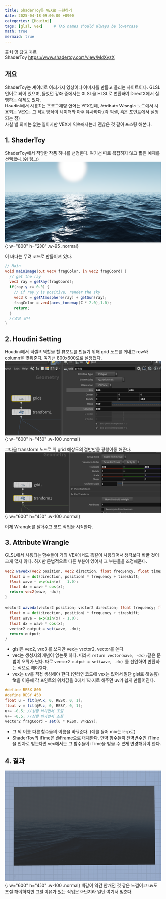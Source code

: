 ```yaml
---
title: ShaderToy를 VEX로 구현하기
date: 2025-04-18 09:00:00 +0900
categories: [Houdini]
tags: [glsl, vex]     # TAG names should always be lowercase
math: true
mermaid: true
---
```

출처 및 참고 자료<br/>
ShaderToy
<https://www.shadertoy.com/view/MdXyzX>

## 개요
ShaderToy는 셰이더로 여러가지 영상이나 이미지를 만들고 올리는 사이트이다. GLSL 언어로 되어 있으며, 들었던 강좌 중에서는 GLSL을 HLSL로 변환하여 DirectX에서 실행하는 예제도 있다.<br/>
Houdini에서 사용하는 프로그래밍 언어는 VEX인데, Attribute Wrangle 노드에서 사용되는 VEX는 그 작동 방식이 셰이더와 아주 유사하다.(각 픽셀, 혹은 포인트에서 실행되는 점)<br/>
사실 별 의미는 없는 일이지만 VEX에 익숙해지는데 괜찮은 것 같아 포스팅 해본다.

## 1. ShaderToy
ShaderToy에서 적당한 작품 하나를 선정한다. 여기선 따로 복잡하지 않고 짧은 예제를 선택했다.(위 링크)
![](/assets/GLSLtoVEX/ocean.png){: w="800" h="200" .w-95 .normal}

이 바다는 무려 코드로 만들어져 있다.
```glsl
// Main
void mainImage(out vec4 fragColor, in vec2 fragCoord) {
  // get the ray
  vec3 ray = getRay(fragCoord);
  if(ray.y >= 0.0) {
    // if ray.y is positive, render the sky
    vec3 C = getAtmosphere(ray) + getSun(ray);
    fragColor = vec4(aces_tonemap(C * 2.0),1.0);   
    return;
  }
  //엄청 길다
}

```
## 2. Houdini Setting
Houdini에서 픽셀의 역할을 할 뷰포트를 만들기 위해 grid 노드를 꺼내고 row와 column을 맞춰준다. 여기선 800x600으로 설정했다.
![](/assets/GLSLtoVEX/grid.png){: w="600" h="450" .w-100 .normal}

그다음 transform 노드로 위 grid 해상도의 절반만큼 평행이동 해준다.
![](/assets/GLSLtoVEX/translate.png){: w="600" h="450" .w-100 .normal}

이제 Wrangle를 달아주고 코드 작업을 시작한다.

## 3. Attribute Wrangle
GLSL에서 사용되는 함수들이 거의 VEX에서도 똑같이 사용되어서 생각보다 바꿀 것이 크게 많지 않다. 하지만 문법적으로 다른 부분이 있어서 그 부분들을 조정해준다.

```glsl
vec2 wavedx(vec2 position, vec2 direction, float frequency, float timeshift) {
  float x = dot(direction, position) * frequency + timeshift;
  float wave = exp(sin(x) - 1.0);
  float dx = wave * cos(x);
  return vec2(wave, -dx);
}

vector2 wavedx(vector2 position; vector2 direction; float frequency; float timeshift) {
  float x = dot(direction, position) * frequency + timeshift;
  float wave = exp(sin(x) - 1.0);
  float dx = wave * cos(x);
  vector2 output = set(wave, -dx);
  return output;
}
```

- glsl은 vec2, vec3 를 쓰지만 vex는 vector2, vector를 쓴다.
- vec는 생성자의 개념이 없는듯 하다. 따라서 ``return vector(wave, -dx);``같은 문법이 오류가 난다. 따로 ``vector2 output = set(wave, -dx);``를 선언하여 반환하는 식으로 해야한다.
- vex는 uv를 직접 생성해야 한다.(인라인 코드에 vex는 없어서 일단 glsl로 해놓음) fit을 이용해 각 포인트의 위치값을 0에서 1까지로 해주면 uv가 쉽게 만들어진다.
```glsl
#define RESX 800  
#define RESY 450
float u = fit(@P.x, 0, RESX, 0, 1);
float v = fit(@P.z, 0, RESY, 0, 1);
u+= -0.5; //상황 봐가면서 조절
v+= -0.5; //상황 봐가면서 조절
vector2 fragCoord = set(u * RESX, v*RESY);
```
- 그 외 이름 다른 함수들의 이름을 바꿔준다. (예를 들어 mix는 lerp로)
- ShaderToy의 iTime은 @Frame으로 대체한다. 만약 함수들이 전역변수인 iTime을 인자로 받는다면 vex에서는 그 함수들이 iTime을 받을 수 있게 변경해줘야 한다.

## 4. 결과
![](/assets/GLSLtoVEX/vexocean.gif){: w="600" h="450" .w-100 .normal}
색감이 약간 안개낀 것 같은 느낌이고 uv도 조절 해야하지만 그럴 이유가 있는 작업은 아닌지라 일단 여기서 멈춘다.


